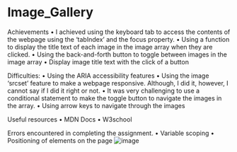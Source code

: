 # Image_Gallery

Achievements
•	I achieved using the keyboard tab to access the contents of the webpage using the ‘tabIndex’ and the focus property.
•	Using a function to display the title text of each image in the image array when they are clicked.
•	Using the back-and-forth button to toggle between images in the image array
•	Display image title text with the click of a button

Difficulties:
•	Using the ARIA accessibility features
•	Using the image ‘srcset’ feature to make a webpage responsive. Although, I did it, however, I cannot say if I did it right or not. 
•	It was very challenging to use a conditional statement to make the toggle button to navigate the images in the array. 
•	Using arrow keys to navigate through the images

Useful resources
•	MDN Docs
•	W3school

Errors encountered in completing the assignment.
•	Variable scoping 
•	Positioning of elements on the page
![image](https://github.com/user-attachments/assets/245149cc-8302-40a3-9b81-325a587e4fee)
